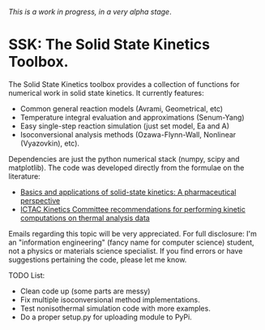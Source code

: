 *This is a work in progress, in a very alpha stage*.

SSK: The Solid State Kinetics Toolbox.
===========

The Solid State Kinetics toolbox provides a collection of functions for numerical 
work in solid state kinetics. It currently features:

* Common general reaction models (Avrami, Geometrical, etc)
* Temperature integral evaluation and approximations (Senum-Yang)
* Easy single-step reaction simulation (just set model, Ea and A)
* Isoconversional analysis methods (Ozawa-Flynn-Wall, Nonlinear (Vyazovkin), etc).

Dependencies are just the python numerical stack (numpy, scipy and matplotlib). 
The code was developed directly from the formulae on the literature:

* [Basics and applications of solid-state kinetics: A pharmaceutical perspective](http://onlinelibrary.wiley.com/doi/10.1002/jps.20559/abstract)
* [ICTAC Kinetics Committee recommendations for performing kinetic computations on thermal analysis data](http://www.sciencedirect.com/science/article/pii/S0040603111002152)

Emails regarding this topic will be very appreciated. For full disclosure: I'm
an "information engineering" (fancy name for computer science) student, not a 
physics or materials science specialist. If you find errors or have suggestions
pertaining the code, please let me know.

TODO List:
* Clean code up (some parts are messy)
* Fix multiple isoconversional method implementations.
* Test nonisothermal simulation code with more examples.
* Do a proper setup.py for uploading module to PyPi.
